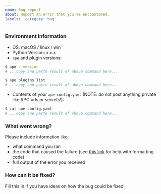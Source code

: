```yaml
---
name: Bug report
about: Report an error that you've encountered.
labels: 'category: bug'
---
```


### Environment information

- OS: macOS / linux / win
- Python Version: x.x.x
- `ape` and plugin versions:

```sh
$ ape --version
# ...copy and paste result of above command here...

$ ape plugins list
# ...copy and paste result of above command here...
```

- Contents of your `ape-config.yaml` (NOTE: do not post anything private like RPC urls or secrets!):

```sh
$ cat ape-config.yaml
# ...copy and paste result of above command here...
```

### What went wrong?

Please include information like:

- what command you ran
- the code that caused the failure (see [this link](https://help.github.com/articles/basic-writing-and-formatting-syntax/) for help with formatting code)
- full output of the error you received

### How can it be fixed?

Fill this in if you have ideas on how the bug could be fixed.
